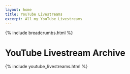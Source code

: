 ```yaml
---
layout: home
title: YouTube Livestreams
excerpt: All my YouTube Livestreams
---
```


{% include breadcrumbs.html %}

# YouTube Livestream Archive

{% include youtube_livestreams.html %}